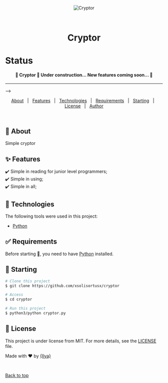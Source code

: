 <div align="center" id="top"> 
  <img src="./.github/app.gif" alt="Cryptor" />

  &#xa0;

  <!-- <a href="https://cryptor.netlify.app">Demo</a> -->
</div>

<h1 align="center">Cryptor</h1>

<p align="center">
 

  <!-- <img alt="Github issues" src="https://img.shields.io/github/issues/xsolisortusx/cryptor?color=56BEB8" /> -->

  <!-- <img alt="Github forks" src="https://img.shields.io/github/forks/xsolisortusx/cryptor?color=56BEB8" /> -->

  <!-- <img alt="Github stars" src="https://img.shields.io/github/stars/xsolisortusx/cryptor?color=56BEB8" /> -->
</p>

# Status

 <h4 align="center"> 
	🚧  Cryptor 🚀 Under construction... New features coming soon...  🚧
</h4> 

<hr> -->

<p align="center">
  <a href="#dart-about">About</a> &#xa0; | &#xa0; 
  <a href="#sparkles-features">Features</a> &#xa0; | &#xa0;
  <a href="#rocket-technologies">Technologies</a> &#xa0; | &#xa0;
  <a href="#white_check_mark-requirements">Requirements</a> &#xa0; | &#xa0;
  <a href="#checkered_flag-starting">Starting</a> &#xa0; | &#xa0;
  <a href="#memo-license">License</a> &#xa0; | &#xa0;
  <a href="https://github.com/xsolisortusx" target="_blank">Author</a>
</p>

<br>

## :dart: About ##

Simple cryptor

## :sparkles: Features ##

:heavy_check_mark: Simple in reading for junior level programmers;\
:heavy_check_mark: Simple in using;\
:heavy_check_mark: Simple in all;

## :rocket: Technologies ##

The following tools were used in this project:

- [Python](https://www.python.org/)

## :white_check_mark: Requirements ##

Before starting :checkered_flag:, you need to have [Python](https://www.python.org/) installed.

## :checkered_flag: Starting ##

```bash
# Clone this project
$ git clone https://github.com/xsolisortusx/cryptor

# Access
$ cd cryptor

# Run this project
$ python3/python cryptor.py
```

## :memo: License ##

This project is under license from MIT. For more details, see the [LICENSE](LICENSE.md) file.


Made with :heart: by <a href="https://github.com/xsolisortusx" target="_blank">{Ilya}</a>

&#xa0;

<a href="#top">Back to top</a>
